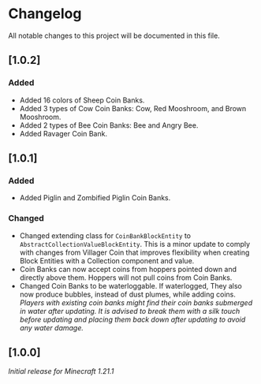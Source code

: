 # Changelog

All notable changes to this project will be documented in this file.

## [1.0.2]

### Added

- Added 16 colors of Sheep Coin Banks.
- Added 3 types of Cow Coin Banks: Cow, Red Mooshroom, and Brown Mooshroom.
- Added 2 types of Bee Coin Banks: Bee and Angry Bee.
- Added Ravager Coin Bank.

## [1.0.1]

### Added

- Added Piglin and Zombified Piglin Coin Banks.

### Changed

- Changed extending class for `CoinBankBlockEntity` to `AbstractCollectionValueBlockEntity`. 
This is a minor update to comply with changes from Villager Coin that improves flexibility when creating Block Entities with a Collection component and value.
- Coin Banks can now accept coins from hoppers pointed down and directly above them. Hoppers will not pull coins from Coin Banks.
- Changed Coin Banks to be waterloggable. If waterlogged, They also now produce bubbles, instead of dust plumes, while adding coins. 
_Players with existing coin banks might find their coin banks submerged in water after updating. 
It is advised to break them with a silk touch before updating and placing them back down after updating to avoid any water damage._

## [1.0.0]

_Initial release for Minecraft 1.21.1_